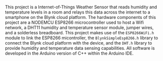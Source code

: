 This project is a Internet-of-Things Weather Sensor that reads humidity and temperature levels in a room and relays this data across the internet to a smartphone on the Blynk cloud platform. The hardware components of this project are a NODEMCU ESP8266 microcontroller used to host a Wifi network, a DHT11 humidity and temperature sensor module, jumper wires, and a solderless breadboard. This project makes use of the `ESP8266WiFi.h` module to link the ESP8266 micontroller, the `BlynkSimpleEsp8266.h` library to connect the Blynk cloud platform with the device, and the `DHT.h` library to provide humidity and temperature data sensing capabilities. All software is developed in the Arduino version of C++ within the Arduino IDE. 
